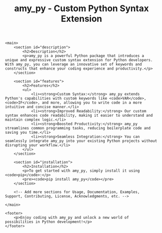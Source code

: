 <!DOCTYPE html>
<html lang="en">
<head>
    <meta charset="UTF-8">
    <meta name="viewport" content="width=device-width, initial-scale=1.0">
    <title>amy_py - Custom Python Syntax Extension</title>
    <style>
        /* Add your custom CSS styles here */
        /* You can style headings, paragraphs, links, etc. */
    </style>
</head>
<body>
    <header>
        <h1>amy_py - Custom Python Syntax Extension</h1>
    </header>

    <main>
        <section id="description">
            <h2>Description</h2>
            <p>amy_py is a powerful Python package that introduces a unique and expressive custom syntax extension for Python developers. With amy_py, you can leverage an innovative set of keywords and constructs that enhance your coding experience and productivity.</p>
        </section>

        <section id="features">
            <h2>Features</h2>
            <ul>
                <li><strong>Custom Syntax:</strong> amy_py extends Python's capabilities with custom keywords like <code>VAR</code>, <code>IF</code>, and more, allowing you to write code in a more intuitive and concise manner.</li>
                <li><strong>Improved Readability:</strong> Our custom syntax enhances code readability, making it easier to understand and maintain complex logic.</li>
                <li><strong>Boosted Productivity:</strong> amy_py streamlines common programming tasks, reducing boilerplate code and saving you time.</li>
                <li><strong>Seamless Integration:</strong> You can seamlessly integrate amy_py into your existing Python projects without disrupting your workflow.</li>
            </ul>
        </section>

        <section id="installation">
            <h2>Installation</h2>
            <p>To get started with amy_py, simply install it using <code>pip</code>:</p>
            <pre><code>pip install amy_py</code></pre>
        </section>

        <!-- Add more sections for Usage, Documentation, Examples, Support, Contributing, License, Acknowledgments, etc. -->

    </main>

    <footer>
        <p>Enjoy coding with amy_py and unlock a new world of possibilities in Python development!</p>
    </footer>
</body>
</html>
